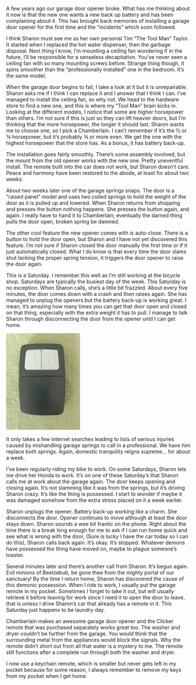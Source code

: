 A few years ago our garage door opener broke. What has me thinking about it now is that the new one wants a new back up battery and has been complaining about it. This has brought back memories of installing a garage door opener for the first time and the “incidents” which soon followed.

I think Sharon must see me as her own personal Tim “The Tool Man” Taylor. It started when I replaced the hot water dispenser, then the garbage disposal. Next thing I know, I’m mounting a ceiling fan wondering if in the future, I’ll be responsible for a senseless decapitation. You’ve never seen a ceiling fan with so many mounting screws before. Strange thing though, it spins smoother than the “professionally installed” one in the bedroom. It’s the same model.

When the garage door begins to fail, I take a look at it but it is unrepairable. Sharon asks me if I think I can replace it and I answer that I think I can. I’ve managed to install the ceiling fan, so why not. We head to the hardware store to find a new one, and this is where my “Tool Man” brain kicks in. Looking at the different models, I notice that some are higher horsepower than others. I’m not sure if this is just so they can lift heavier doors, but I’m thinking that the more horsepower, the longer it should last. Sharon wants me to choose one, so I pick a Chamberlain. I can’t remember if it’s the ½ or ¾ horsepower, but it’s probably ¾ or more even. We get the one with the highest horsepower that the store has. As a bonus, it has battery back-up.

The installation goes fairly smoothly. There’s some assembly involved, but the mount from the old opener works with the new one. Pretty uneventful install. The remote built into the car does not work, but Sharon doesn’t care. Peace and harmony have been restored to the abode,  at least for about two weeks.

About two weeks later one of the garage springs snaps. The door is a “raised panel” model and uses two coiled springs to hold the weight of the door as it is pulled up and lowered. When Sharon returns from shopping and presses the button nothing happens. She presses the button again, and again. I really have to hand it to Chamberlain; eventually the darned thing pulls the door open, broken spring be damned.

The other cool feature the new opener comes with is auto-close. There is a button to hold the door open, but Sharon and I have not yet discovered this feature. I’m not sure if Sharon closed the door manually the first time or if it just automatically closed. What I do know is that every time the door slams shut lacking the proper spring tension, it triggers the door opener to raise the door again.

This is a Saturday. I remember this well as I’m still working at the bicycle shop. Saturdays are typically the busiest day of the week. This Saturday is no exception. When Sharon calls, she’s a little bit frazzled. About every five minutes, the door comes down with a crash and then raises again. She has managed to unplug the openers but the battery back-up is working great. I mean, it’s amazing how many times you can get that door open and closed on that thing, especially with the extra weight it has to pull. I manage to talk Sharon through disconnecting the door from the opener until I can get home.

<img class="float-end p-3 pe-0" width="40%" src="assets/posts/technicalities/shut-the-front-door/clicker-remote.jpg" alt="Clicker Remote">

It only takes a few internet searches leading to lists of serious injuries caused by mishandling garage springs to call in a professional. We have him replace both springs. Again, domestic tranquility reigns supreme… for about a week.

I’ve been regularly riding my bike to work. On some Saturdays, Sharon lets me drive her Honda to work. It’s on one of these Saturday’s that Sharon calls me at work about the garage again. The door keeps opening and closing again. It’s not slamming like it was from the springs, but it’s driving Sharon crazy. It’s like the thing is possessed. I start to wonder if maybe it was damaged somehow from the extra stress placed on it a week earlier.

Sharon unplugs the opener. Battery back-up working like a charm. She disconnects the door. Opener continues to move although at least the door stays down. Sharon sounds a wee bit frantic on the phone. Right about the time there is a break long enough for me to ask if I can run home quick and see what is wrong with the door, (Sure is lucky I have the car today so I can do this), Sharon calls back again. It’s okay. It’s stopped. Whatever demons have possessed the thing have moved on, maybe to plague someone’s toaster.

Several minutes later and there’s another call from Sharon. It’s begun again. Evil minions of Beelzebub, be gone thee from the mighty portal of our sanctuary! By the time I return home, Sharon has discovered the cause of this demonic possession. When I ride to work, I usually put the garage remote in my pocket. Sometimes I forget to take it out, but will usually retrieve it before leaving for work since I need it to open the door to leave, that is unless I drive Sharon’s car that already has a remote in it. This Saturday just happens to be laundry day.

Chamberlain makes an awesome garage door opener and the Clicker remote that was purchased separately works great too. The washer and dryer couldn’t be further from the garage. You would think that the surrounding metal from the appliances would block the signals. Why the remote didn’t short out from all that water is a mystery to me. The remote still functions after a complete run through both the washer and dryer.

I now use a keychain remote, which is smaller but never gets left in my pocket because for some reason, I always remember to remove my keys from my pocket when I get home.